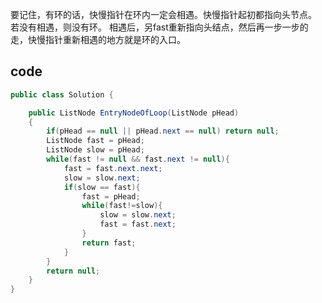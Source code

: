 要记住，有环的话，快慢指针在环内一定会相遇。快慢指针起初都指向头节点。
若没有相遇，则没有环。
相遇后，另fast重新指向头结点，然后再一步一步的走，快慢指针重新相遇的地方就是环的入口。

## code
```java
public class Solution {

    public ListNode EntryNodeOfLoop(ListNode pHead)
    {
        if(pHead == null || pHead.next == null) return null;
        ListNode fast = pHead;
        ListNode slow = pHead;
        while(fast != null && fast.next != null){
            fast = fast.next.next;
            slow = slow.next;
            if(slow == fast){
                fast = pHead;
                while(fast!=slow){
                    slow = slow.next;
                    fast = fast.next;
                }
                return fast;
            }
        }
        return null;
    }
}
```